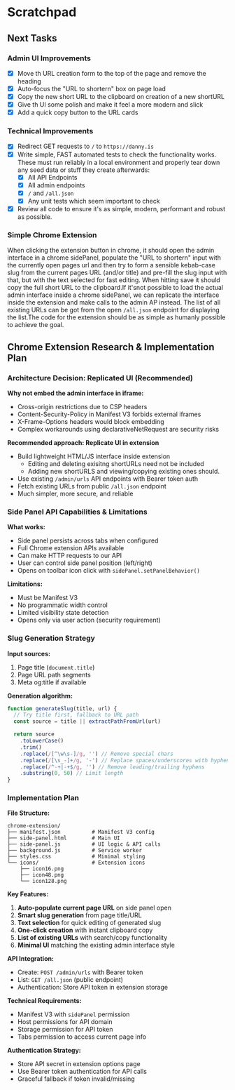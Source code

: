 # Scratchpad

## Next Tasks

### Admin UI Improvements

- [x] Move th URL creation form to the top of the page and remove the heading
- [x] Auto-focus the "URL to shortern" box on page load
- [x] Copy the new short URL to the clipboard on creation of a new shortURL
- [x] Give th UI some polish and make it feel a more modern and slick
- [x] Add a quick copy button to the URL cards

### Technical Improvements

- [x] Redirect GET requests to `/` to `https://danny.is`
- [x] Write simple, FAST automated tests to check the functionality works. These must run reliably in a local environment and properly tear down any seed data or stuff they create afterwards:
  - [x] All API Endpoints
  - [x] All admin endpoints
  - [x] `/` and `/all.json`
  - [x] Any unit tests which seem important to check
- [x] Review all code to ensure it's as simple, modern, performant and robust as possible.

### Simple Chrome Extension

When clicking the extension button in chrome, it should open the admin interface in a chrome sidePanel, populate the "URL to shortern" input with the currently open pages url and then try to form a sensible kebab-case slug from the current pages URL (and/or title) and pre-fill the slug input with that, but with the text selected for fast editing. When hitting save it should copy the full short URL to the clipboard.If it'snot possible to load the actual admin interface inside a chrome sidePanel, we can replicate the interface inside the extension and make calls to the admin AP instead. The list of all existing URLs can be got from the open `/all.json` endpoint for displaying the list.The code for the extension should be as simple as humanly possible to achieve the goal.

## Chrome Extension Research & Implementation Plan

### Architecture Decision: Replicated UI (Recommended)

**Why not embed the admin interface in iframe:**

- Cross-origin restrictions due to CSP headers
- Content-Security-Policy in Manifest V3 forbids external iframes
- X-Frame-Options headers would block embedding
- Complex workarounds using declarativeNetRequest are security risks

**Recommended approach: Replicate UI in extension**

- Build lightweight HTML/JS interface inside extension
  - Editing and deleting exisitng shortURLs need not be included
  - Adding new shortURLS and viewing/copying existing ones should.
- Use existing `/admin/urls` API endpoints with Bearer token auth
- Fetch existing URLs from public `/all.json` endpoint
- Much simpler, more secure, and reliable

### Side Panel API Capabilities & Limitations

**What works:**

- Side panel persists across tabs when configured
- Full Chrome extension APIs available
- Can make HTTP requests to our API
- User can control side panel position (left/right)
- Opens on toolbar icon click with `sidePanel.setPanelBehavior()`

**Limitations:**

- Must be Manifest V3
- No programmatic width control
- Limited visibility state detection
- Opens only via user action (security requirement)

### Slug Generation Strategy

**Input sources:**

1. Page title (`document.title`)
2. Page URL path segments
3. Meta og:title if available

**Generation algorithm:**

```javascript
function generateSlug(title, url) {
  // Try title first, fallback to URL path
  const source = title || extractPathFromUrl(url)

  return source
    .toLowerCase()
    .trim()
    .replace(/[^\w\s-]/g, '') // Remove special chars
    .replace(/[\s_-]+/g, '-') // Replace spaces/underscores with hyphens
    .replace(/^-+|-+$/g, '') // Remove leading/trailing hyphens
    .substring(0, 50) // Limit length
}
```

### Implementation Plan

**File Structure:**

```
chrome-extension/
├── manifest.json          # Manifest V3 config
├── side-panel.html        # Main UI
├── side-panel.js          # UI logic & API calls
├── background.js          # Service worker
├── styles.css             # Minimal styling
└── icons/                 # Extension icons
    ├── icon16.png
    ├── icon48.png
    └── icon128.png
```

**Key Features:**

1. **Auto-populate current page URL** on side panel open
2. **Smart slug generation** from page title/URL
3. **Text selection** for quick editing of generated slug
4. **One-click creation** with instant clipboard copy
5. **List of existing URLs** with search/copy functionality
6. **Minimal UI** matching the existing admin interface style

**API Integration:**

- Create: `POST /admin/urls` with Bearer token
- List: `GET /all.json` (public endpoint)
- Authentication: Store API token in extension storage

**Technical Requirements:**

- Manifest V3 with `sidePanel` permission
- Host permissions for API domain
- Storage permission for API token
- Tabs permission to access current page info

**Authentication Strategy:**

- Store API secret in extension options page
- Use Bearer token authentication for API calls
- Graceful fallback if token invalid/missing
